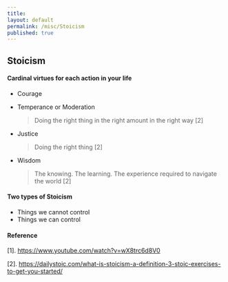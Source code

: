 ```yaml
---
title:
layout: default
permalink: /misc/Stoicism
published: true
---
```


## Stoicism

#### Cardinal virtues for each action in your life 

- Courage

- Temperance or Moderation

    > Doing the right thing in the right amount in the right way [2]

- Justice

    > Doing the right thing [2]

- Wisdom

    > The knowing. The learning. The experience required to navigate the world [2] 

#### Two types of Stoicism

- Things we cannot control
- Things we can control



#### Reference

[1]. https://www.youtube.com/watch?v=wX8trc6d8V0

[2]. https://dailystoic.com/what-is-stoicism-a-definition-3-stoic-exercises-to-get-you-started/